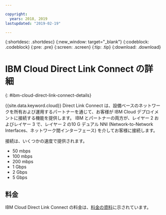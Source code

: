 ```yaml
---

copyright:
  years: 2018, 2019
lastupdated: "2019-02-19"

---
```


{:shortdesc: .shortdesc}
{:new_window: target="_blank"}
{:codeblock: .codeblock}
{:pre: .pre}
{:screen: .screen}
{:tip: .tip}
{:download: .download}

# IBM Cloud Direct Link Connect の詳細
{: #ibm-cloud-direct-link-connect-details}

{{site.data.keyword.cloud}} Direct Link Connect は、設備ベースのネットワークを所有および運用するパートナーを通じて、お客様が IBM Cloud デプロイメントに接続する機能を提供します。 IBM とパートナーの両方が、レイヤー 2 およびレイヤー 3 で、レイヤー 2 の10 G デュアル NNI (Network-to-Network Interfaces、ネットワーク間インターフェース) を介してお客様に接続します。

接続は、いくつかの速度で提供されます。

* 50 mbps
* 100 mbps
* 200 mbps
* 1 Gbps
* 2 Gbps
* 5 Gbps

## 料金

IBM Cloud Direct Link Connect の料金は、[料金の資料](/docs/infrastructure/direct-link?topic=direct-link-pricing-for-direct-link-connect)に示されています。

